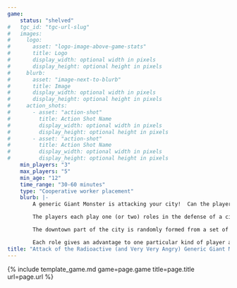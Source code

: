 ```yaml
---
game:
    status: "shelved"
#   tgc_id: "tgc-url-slug"
#   images:
#     logo:
#       asset: "logo-image-above-game-stats"
#       title: Logo
#       display_width: optional width in pixels
#       display_height: optional height in pixels
#     blurb:
#       asset: "image-next-to-blurb"
#       title: Image
#       display_width: optional width in pixels
#       display_height: optional height in pixels
#     action_shots:
#       - asset: "action-shot"
#         title: Action Shot Name
#         display_width: optional width in pixels
#         display_height: optional height in pixels
#       - asset: "action-shot"
#         title: Action Shot Name
#         display_width: optional width in pixels
#         display_height: optional height in pixels
    min_players: "3"
    max_players: "5"
    min_age: "12"
    time_range: "30-60 minutes"
    type: "Cooperative worker placement"
    blurb: |-
        A generic Giant Monster is attacking your city!  Can the players work together to kill it?

        The players each play one (or two) roles in the defense of a city against a rampaging Giant Monster.  The Monster slowly moves through town, killing population right and left.  The idea is to kill the Monster before all the population downtown is killed.

        The downtown part of the city is randomly formed from a set of building cards.  4 blocks each hold two buildings, one on each side of the main street.  The Generic Giant Beast starts at one end.  The players get a few turns of setup before the Beast starts rampaging.  Players control armed forces figures (infantry, armored tanks, light-armored troop carriers, helicopters, jets) plus scientific research of some sort.

        Each role gives an advantage to one particular kind of player action.
title: "Attack of the Radioactive (and Very Very Angry) Generic Giant Monster"
---
```

{% include template_game.md game=page.game title=page.title url=page.url %}
